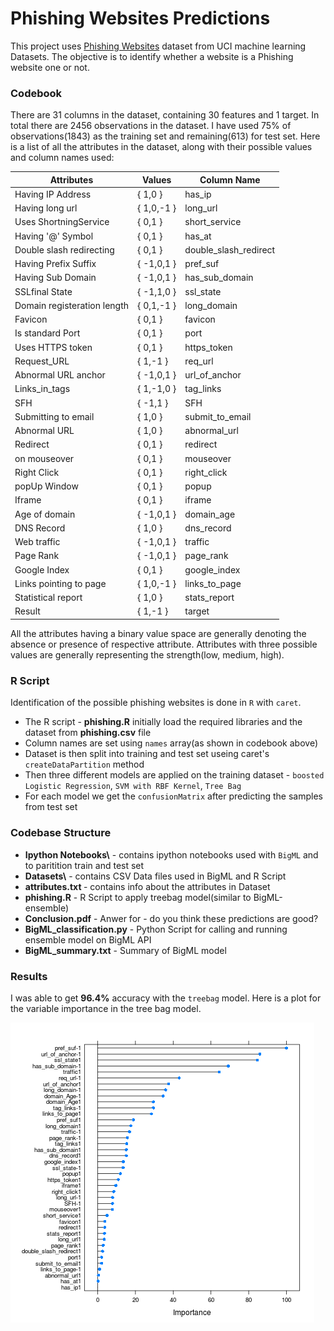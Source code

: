 # Phishing Websites Predictions

This project uses [Phishing Websites](archive.ics.uci.edu/ml/datasets/Phishing+Websites) dataset from UCI machine learning Datasets. The objective is to identify whether a website is a Phishing website one or not.

### Codebook

There are 31 columns in the dataset, containing 30 features and 1 target. In total there are 2456 observations in the dataset.
I have used 75% of observations(1843) as the training set and remaining(613) for test set.
Here is a list of all the attributes in the dataset, along with their possible values and column names used:

<table>
    <thead>
        <tr>
            <th>Attributes
            <th>Values
            <th>Column Name
        </tr>
    </thead>
    <tr>
        <td>Having IP Address
        <td>{ 1,0 }
        <td> has_ip
    </tr>
    <tr>
        <td>Having long url 
        <td>{ 1,0,-1 }
        <td> long_url
    </tr>
    <tr>
        <td>Uses ShortningService
        <td>{ 0,1 }
        <td>short_service
    </tr>
    <tr>
        <td>Having '@' Symbol
        <td>{ 0,1 }
        <td>has_at
    </tr>
    <tr>
        <td>Double slash redirecting
        <td>{ 0,1 }
        <td>double_slash_redirect
    </tr>
    <tr>
        <td>Having Prefix Suffix  
        <td>{ -1,0,1 }
        <td>pref_suf
    </tr>
    <tr>
        <td>Having Sub Domain  
        <td>{ -1,0,1 }
        <td>has_sub_domain
    </tr>
    <tr>
        <td>SSLfinal State  
        <td>{ -1,1,0 }
        <td>ssl_state
    </tr>
    <tr>
        <td>Domain registeration       length 
        <td>{ 0,1,-1 }
        <td>long_domain
    </tr>
    <tr>
        <td>Favicon 
        <td>{ 0,1 }
        <td>favicon
    </tr>
    <tr>
        <td>Is standard Port
        <td>{ 0,1 }
        <td>port
    </tr>
    <tr>
        <td>Uses HTTPS token
        <td>{ 0,1 }
        <td>https_token
    </tr>
    <tr>
        <td>Request_URL  
        <td>{ 1,-1 }
        <td>req_url
    </tr>
    <tr>
        <td>Abnormal URL anchor 
        <td>{ -1,0,1 }
        <td>url_of_anchor
    </tr>
    <tr>
        <td>Links_in_tags 
        <td>{ 1,-1,0 }
        <td>tag_links
    </tr>
    <tr>
        <td>SFH  
        <td>{ -1,1 } 
        <td>SFH
    </tr>
    <tr>
        <td>Submitting to email 
        <td>{ 1,0 }
        <td>submit_to_email
    </tr>
    <tr>
        <td>Abnormal URL 
        <td>{ 1,0 }
        <td>abnormal_url
    </tr>
    <tr>
        <td>Redirect  
        <td>{ 0,1 }
        <td>redirect
    </tr>
    <tr>
        <td>on mouseover  
        <td>{ 0,1 }
        <td>mouseover
    </tr>
    <tr>
        <td>Right Click  
        <td>{ 0,1 }
        <td>right_click
    </tr>
     <tr>
        <td>popUp Window  
        <td>{ 0,1 }
        <td>popup
    </tr>
     <tr>
        <td>Iframe 
        <td>{ 0,1 }
        <td>iframe
    </tr>
     <tr>
        <td>Age of domain  
        <td>{ -1,0,1 }
        <td>domain_age
    </tr>
     <tr>
        <td>DNS Record   
        <td>{ 1,0 } 
        <td>dns_record
    </tr>
     <tr>
        <td>Web traffic  
        <td>{ -1,0,1 }
        <td>traffic
    </tr>
     <tr>
        <td>Page Rank
        <td> { -1,0,1 }
        <td>page_rank
    </tr>
     <tr>
        <td>Google Index 
        <td>{ 0,1 }
        <td>google_index
    </tr>
     <tr>
        <td>Links pointing to page 
        <td>{ 1,0,-1 }
        <td>links_to_page
    </tr>
    <tr>
        <td>Statistical report 
        <td>{ 1,0 }
        <td>stats_report
    </tr>
    <tr>
        <td>Result 
        <td>{ 1,-1 }
        <td>target
    </tr>
    
</table>

All the attributes having a binary value space are generally denoting the absence or presence of respective attribute. Attributes with three possible values are generally representing the strength(low, medium, high).

### R Script
Identification of the possible phishing websites is done in `R` with `caret`.

* The R script - <b>phishing.R</b> initially load the required libraries and the dataset from <b>phishing.csv</b> file
* Column names are set using `names` array(as shown in codebook above)
* Dataset is then split into training and test set useing caret's `createDataPartition` method
* Then three different models are applied on the training dataset - `boosted Logistic Regression`, `SVM with RBF Kernel`, `Tree Bag`
* For each model we get the `confusionMatrix` after predicting the samples from test set
 
### Codebase Structure
* <b>Ipython Notebooks\\</b> - contains ipython notebooks used with `BigML` and to paritition train and test set
* <b>Datasets\\</b> - contains CSV Data files used in BigML and R Script
* <b>attributes.txt </b>- contains info about the attributes in Dataset
* <b>phishing.R</b> - R Script to apply treebag model(similar to BigML-ensemble)
* <b>Conclusion.pdf</b> - Anwer for - do you think these predictions are good?
* <b>BigML_classification.py</b> - Python Script for calling and running ensemble model on BigML API
* <b>BigML_summary.txt</b> - Summary of BigML model


###  Results
I was able to get <b>96.4%</b> accuracy with the `treebag` model. Here is a plot for the variable importance in the tree bag model. 

![var imp](varImp1.png)
